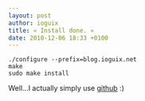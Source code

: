 ```yaml
---
layout: post
author: ioguix
title: « Install done. »
date: 2010-12-06 18:33 +0100
---
```


```shell
./configure --prefix=blog.ioguix.net
make
sudo make install
```

Well...I actually simply use [github](http://github.com/ioguix/ioguix.github.io) :)
